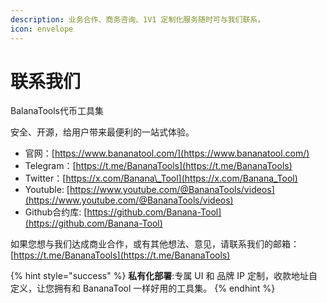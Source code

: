 ```yaml
---
description: 业务合作、商务咨询、1V1 定制化服务随时可与我们联系。
icon: envelope
---
```


# 联系我们

BalanaTools代币工具集

安全、开源，给用户带来最便利的一站式体验。

* 官网：[https://www.bananatool.com/](https://www.bananatool.com/)
* Telegram：[https://t.me/BananaTools](https://t.me/BananaTools)
* Twitter：[https://x.com/Banana\_Tool](https://x.com/Banana_Tool)
* Youtuble: [https://www.youtube.com/@BananaTools/videos](https://www.youtube.com/@BananaTools/videos)
* Github合约库: [https://github.com/Banana-Tool](https://github.com/Banana-Tool)

如果您想与我们达成商业合作，或有其他想法、意见，请联系我们的邮箱：[https://t.me/BananaTools](https://t.me/BananaTools)

{% hint style="success" %}
**私有化部署**:专属 UI 和 品牌 IP 定制，收款地址自定义，让您拥有和 BananaTool 一样好用的工具集。
{% endhint %}

